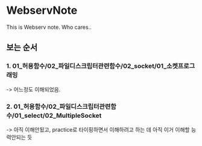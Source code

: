 # WebservNote
This is Webserv note. Who cares..

## 보는 순서

### 1. 01_허용함수/02_파일디스크립터관련함수/02_socket/01_소켓프로그래밍
-> 어느정도 이해되었음.
### 2. 01_허용함수/02_파일디스크립터관련함수/01_select/02_MultipleSocket
-> 아직 이해안됬고, practice로 타이핑하면서 이해하려고 하는 데 아직 이거 이해할 능력안되는 듯
